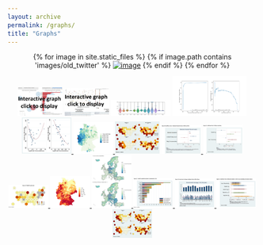 ```yaml
---
layout: archive
permalink: /graphs/
title: "Graphs"
---
```


<p align="middle">
{% for image in site.static_files %}
    {% if image.path contains 'images/old_twitter' %}
<a href="{{ site.baseurl }}{{ image.path }}">
<img src="{{ site.baseurl }}{{ image.path }}" alt="image" width="90" /></a>
    {% endif %}
{% endfor %}
</p>

<p align="middle">
<a href="../images/erame/lda-mallet-10.html">
    <img src="../images/erame/old_topic_model.jpg" width="90" /></a>
<a href="../images/miscellaneous/emoji_about-ISIS-v-non.html">
    <img src="../images/miscellaneous/emoji_about-ISIS-v-non.jpg" width="90" /></a>
<a href="../images/motra2022/violins_means.jpg">
    <img src="../images/motra2022/violins_means.jpg" width="120" /></a>  
<a href="../images/motra2022/curves.jpg">
    <img src="../images/motra2022/curves.jpg" width="150" /> </a>
<a href="../images/social_connectedness/f3_binscatter.jpeg">
    <img src="../images/social_connectedness/f3_binscatter.jpeg" width="100" /> </a>
<a href="../images/social_connectedness/heinsberg_connectedness.jpeg">
    <img src="../images/social_connectedness/heinsberg_connectedness.jpeg" width="80" /> </a>
<a href="../images/dissertation/5.jpg">
    <img src="../images/dissertation/5.jpg" width="90" /></a> 
<a href="../images/book/26_coefficient_plot.png"> 
    <img src="../images/book/26_coefficient_plot.png" width="80" /> </a> 
<a href="../images/book/27_coefficient_plot.png">
    <img src="../images/book/27_coefficient_plot.png" width="80" /></a>
<a href="../images/book/8_map.png"> 
    <img src="../images/book/8_map.png" width="80" /> </a>
<a href="../images/social_connectedness/covid_germany.jpeg">
    <img src="../images/social_connectedness/covid_germany.jpeg" width="80" />  </a>
<a href="../images/social_connectedness/kiel_freiburg_europe.jpeg">
    <img src="../images/social_connectedness/kiel_freiburg_europe.jpeg" width="80" /> </a>
  <a href="../images/dissertation/2.jpg">
    <img src="../images/dissertation/2.jpg" width="80" /> </a>
<a href="../images/dissertation/3.jpg">
    <img src="../images/dissertation/3.jpg" width="80" /> </a>
<a href="../images/dissertation/4.jpg">
    <img src="../images/dissertation/4.jpg" width="80" /> </a>
<a href="../images/dissertation/5.jpg">
    <img src="../images/dissertation/5.jpg" width="80" /></a>
</p>